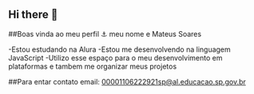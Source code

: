 ## Hi there 👋
##Boas vinda ao meu perfil ⚓
meu nome e Mateus Soares

-Estou estudando na Alura
-Estou me desenvolvendo na linguagem JavaScript
-Utilizo esse espaço para o meu desenvolvimento em plataformas e tambem me organizar meus projetos

##Para entar contato email: 00001106222921sp@al.educacao.sp.gov.br
